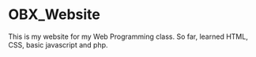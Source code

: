 # OBX_Website

This is my website for my Web Programming class. 
So far, learned HTML, CSS, basic javascript and php.
